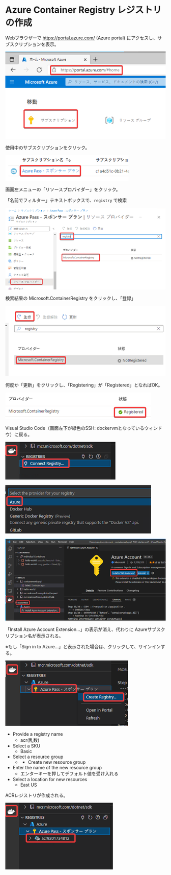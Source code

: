 # Azure Container Registry レジストリの作成

Webブラウザーで https://portal.azure.com/ (Azure portal) にアクセスし、サブスクリプションを表示。

![](images/ss-2022-04-06-00-15-29.png)

使用中のサブスクリプションをクリック。

![](images/ss-2022-04-06-00-15-57.png)

画面左メニューの「リソースプロバイダー」をクリック。

「名前でフィルター」テキストボックスで、`registry` で検索

![](images/ss-2022-04-06-00-16-44.png)

検索結果の Microsoft.ContainerRegistry をクリックし、「登録」

![](images/ss-2022-04-06-00-17-26.png)

何度か「更新」をクリックし、「Registering」が「Registered」となればOK。

![](images/ss-2022-04-06-00-20-07.png)

Visual Studio Code（画面左下が緑色のSSH: dockervmとなっているウィンドウ）に戻る。

![](images/ss-2022-04-06-00-07-43.png)

![](images/ss-2022-04-06-00-08-00.png)

![](images/ss-2022-04-06-00-07-19.png)

「Install Azure Account Extension...」の表示が消え、代わりに Azureサブスクリプション名が表示される。

※もし「Sign in to Azure...」と表示された場合は、クリックして、サインインする。

![](images/ss-2022-04-06-00-08-45.png)

- Provide a registry name
  - acr(乱数)
- Select a SKU
  - Basic
- Select a resource group
  - + Create new resource group
- Enter the name of the new resource group
  - エンターキーを押してデフォルト値を受け入れる
- Select a location for new resources
  - East US

ACRレジストリが作成される。

![](images/ss-2022-04-06-00-22-52.png)